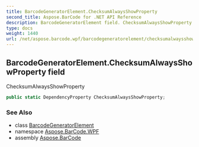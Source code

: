 ```yaml
---
title: BarcodeGeneratorElement.ChecksumAlwaysShowProperty
second_title: Aspose.BarCode for .NET API Reference
description: BarcodeGeneratorElement field. ChecksumAlwaysShowProperty
type: docs
weight: 1440
url: /net/aspose.barcode.wpf/barcodegeneratorelement/checksumalwaysshowproperty/
---
```

## BarcodeGeneratorElement.ChecksumAlwaysShowProperty field

ChecksumAlwaysShowProperty

```csharp
public static DependencyProperty ChecksumAlwaysShowProperty;
```

### See Also

* class [BarcodeGeneratorElement](../)
* namespace [Aspose.BarCode.WPF](../../barcodegeneratorelement/)
* assembly [Aspose.BarCode](../../../)


